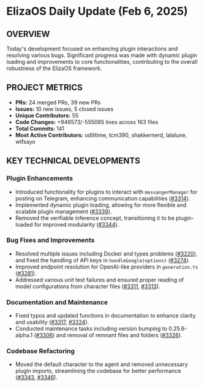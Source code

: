 # ElizaOS Daily Update (Feb 6, 2025)

## OVERVIEW 
Today's development focused on enhancing plugin interactions and resolving various bugs. Significant progress was made with dynamic plugin loading and improvements to core functionalities, contributing to the overall robustness of the ElizaOS framework.

## PROJECT METRICS
- **PRs:** 24 merged PRs, 39 new PRs
- **Issues:** 10 new issues, 5 closed issues
- **Unique Contributors:** 55
- **Code Changes:** +946573/-555085 lines across 163 files
- **Total Commits:** 141
- **Most Active Contributors:** odilitime, tcm390, shakkernerd, lalalune, wtfsayo

## KEY TECHNICAL DEVELOPMENTS

### Plugin Enhancements
- Introduced functionality for plugins to interact with `messangerManager` for posting on Telegram, enhancing communication capabilities ([#3314](https://github.com/elizaos/eliza/pull/3314)).
- Implemented dynamic plugin loading, allowing for more flexible and scalable plugin management ([#3339](https://github.com/elizaos/eliza/pull/3339)).
- Removed the verifiable inference concept, transitioning it to be plugin-loaded for improved modularity ([#3344](https://github.com/elizaos/eliza/pull/3344)).

### Bug Fixes and Improvements
- Resolved multiple issues including Docker and types problems ([#3220](https://github.com/elizaos/eliza/pull/3220)), and fixed the handling of API keys in `handleGoogle(options)` ([#3274](https://github.com/elizaos/eliza/pull/3274)).
- Improved endpoint resolution for OpenAI-like providers in `generation.ts` ([#3281](https://github.com/elizaos/eliza/pull/3281)).
- Addressed various unit test failures and ensured proper reading of model configurations from character files ([#3311](https://github.com/elizaos/eliza/pull/3311), [#3313](https://github.com/elizaos/eliza/pull/3313)).

### Documentation and Maintenance
- Fixed typos and updated functions in documentation to enhance clarity and usability ([#3317](https://github.com/elizaos/eliza/pull/3317), [#3324](https://github.com/elizaos/eliza/pull/3324)).
- Conducted maintenance tasks including version bumping to 0.25.6-alpha.1 ([#3306](https://github.com/elizaos/eliza/pull/3306)) and removal of remnant files and folders ([#3326](https://github.com/elizaos/eliza/pull/3326)).

### Codebase Refactoring
- Moved the default character to the agent and removed unnecessary plugin imports, streamlining the codebase for better performance ([#3343](https://github.com/elizaos/eliza/pull/3343), [#3346](https://github.com/elizaos/eliza/pull/3346)).